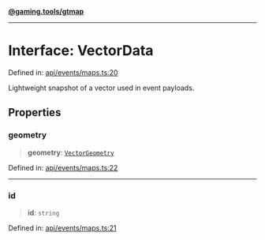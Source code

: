[**@gaming.tools/gtmap**](README.md)

***

# Interface: VectorData

Defined in: [api/events/maps.ts:20](https://github.com/gamingtools/gt-map/blob/158dafcef9898e0f3f71a5a95a93f4449df181ba/packages/gtmap/src/api/events/maps.ts#L20)

Lightweight snapshot of a vector used in event payloads.

## Properties

### geometry

> **geometry**: [`VectorGeometry`](TypeAlias.VectorGeometry.md)

Defined in: [api/events/maps.ts:22](https://github.com/gamingtools/gt-map/blob/158dafcef9898e0f3f71a5a95a93f4449df181ba/packages/gtmap/src/api/events/maps.ts#L22)

***

### id

> **id**: `string`

Defined in: [api/events/maps.ts:21](https://github.com/gamingtools/gt-map/blob/158dafcef9898e0f3f71a5a95a93f4449df181ba/packages/gtmap/src/api/events/maps.ts#L21)
